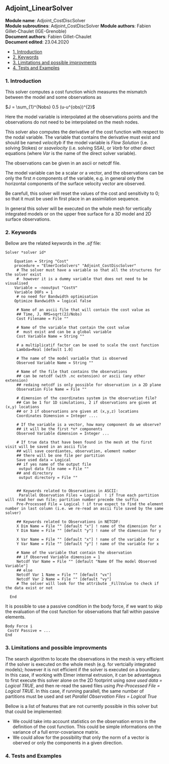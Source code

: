 ## Adjoint_LinearSolver

**Module name**: Adjoint_CostDiscSolver  
**Module subroutines**: Adjoint_CostDiscSolver 
**Module authors**: Fabien Gillet-Chaulet (IGE-Grenoble)  
**Document authors**: Fabien Gillet-Chaulet  
**Document edited**: 23.04.2020  


<!-- vim-markdown-toc GFM -->

* [1. Introduction](#1-introduction)
* [2. Keywords](#2-keywords)
* [3. Limitations and possible improvments](#3-limitations-and-possible-improvments)
* [4. Tests and Examples](#4-tests-and-examples)

<!-- vim-markdown-toc -->


### 1. Introduction
This solver computes a cost function which measures the mismatch between the model and some observations as  

$J = \sum_{1}^{Nobs} 0.5 (u-u^{obs})^{2}$

Here the model variable is interpolated at the observations points and the observations do not need to be interpolated on the mesh nodes.

This solver also computes the derivative of the cost function with respect to the nodal variable. The variable that contains the derivative must exist and should be named *velocityb* if the model variable is *Flow Solution* (i.e. solving Stokes) or *ssavelocity* (i.e. solving SSA), or *Varb* for other direct equations (where *Var* is the name of the direct solver variable).

The observations can be given in an ascii or netcdf file. 

The model variable can be a scalar or a vector, and the observations can be only the first *n* components of the variable, e.g. in general only the horizontal components of the surface velocity vector are observed.

Be carefull, this solver will reset the values of the cost and sensitivity to 0; so that it must be used in first place in an assimilation sequence.

In general this solver will be executed on the whole mesh for vertically integrated models or on the upper free surface
for a 3D model and 2D surface observations.

### 2. Keywords

Bellow are the related keywords in the *.sif* file:  


```
Solver *solver id* 
  
    Equation = String "Cost"  
    procedure = "ElmerIceSolvers" "Adjoint_CostDiscSolver"
     # The solver must have a variable so that all the structures for the solver exist
     #  however it is a dummy variable that does not need to be visualised
    Variable = -nooutput "CostV" 
    Variable DOFs = 1
     # no need for Bandwidth optimisation
    Optimize Bandwidth = logical false
     
     # Name of an ascii file that will contain the cost value as
     ## Time, J, RMS=sqrt(2J/Nobs)
     Cost Filename = File ""
     
     # Name of the variable that contain the cost value
     #  must exist and can be a global variable
     Cost Variable Name = String ""
     
     # a multiplicatif factor can be used to scale the cost function
     Lambda=Real [default 1.0]
     
     # The name of the model variable that is observed
     Observed Variable Name = String ""
     
     # Name of the file that contains the observations
     ## can be netcdf (with .nc extension) or ascii (any other extension)
     ## redaing netcdf is only possible for observation in a 2D plane
     Observation File Name = File "" 
     
     # dimension of the coordinates system in the observation file?
     ## Can be 1 for 1D simulations, 2 if observations are given at (x,y) locations
     ## or 3 if observations are given at (x,y,z) locations
     Coordinates Dimension = Integer ....
     
     # If the variable is a vector, how many component do we observe?
     ## it will be the first *n* components
     Observed Variable dimension = Integer ...
   
     # If true data that have been found in the mesh at the first visit will be saved in an ascii file
     ## will save coordiantes, observation, element number
     ## there will be one file per partition
     Save used data = Logical 
     ## if yes name of the output file
      output data file name = File ""
     ## and directory
      output directory = File ""
     
     
     ## Keywords related to Observations in ASCII:
      Parallel Observation Files = Logical  ! if True each partition will read her own file; partition number precede the suffix
     Pre-Processed File = Logical ! if true expect to find the element number in last column (i.e. we re-read an ascii file saved by the same solver)
   
     ## Keywords related to Observations in NETCDF:
     X Dim Name = File "" [default "x"] ! name of the dimension for x
     Y Dim Name = File "" [default "y"] ! name of the dimension for y
     
     X Var Name = File "" [default "x"] ! name of the variable for x
     Y Var Name = File "" [default "y"] ! name of the variable for x
     
     # Name of the variable that contain the observation
     ## if Observed Variable dimension = 1
     Netcdf Var Name = File "" [default "Name Of The model Observed Variable"]
     ## else
     Netcdf Var 1 Name = File "" [default "vx"]
     Netcdf Var 2 Name = File "" [default "vy"]
     # The solver will look for the attribute _FillValue to check if the data exist or not
      
  End

```

It is possible to use a passive condition in the body force, if we want to skip the evaluation of the cost function for observations that fall within passive elements.

```
Body Force i
 CostV Passive = ...
End
```

### 3. Limitations and possible improvments

The search algorithm to locate the observations in the mesh is very efficient if the solver is executed on the whole mesh (e.g. for vertcially integrated models); however it is not efficient if the solver is executed on a boundary. In this case, if working with Elmer internal extrusion, it can be advantageus to first execute this solver alone on the 2D footprint using *save used data = Logical TRUE*, and then re-read the saved files using *Pre-Processed File = Logical TRUE*. In this case, if running parallell, the same number of partitions must be used and set *Parallel Observation Files = Logical True*

Bellow is a list of features that are not currently possible in this solver but that could be implemented:
- We could take into account statistics on the observation errors in the definition of the cost function. This could be simple informations on the variance of a full error-covariance matrix.
- We could allow for the possibility that only the norm of a vector is oberved or only the components in a given direction.


### 4. Tests and Examples

